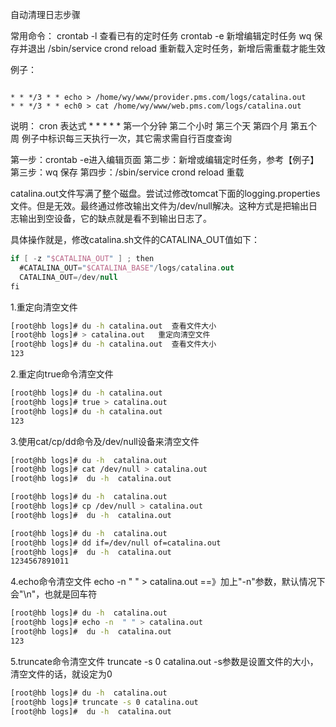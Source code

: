 自动清理日志步骤

常用命令：
crontab -l 查看已有的定时任务
crontab -e 新增编辑定时任务
wq 保存并退出
/sbin/service crond reload 重新载入定时任务，新增后需重载才能生效

例子：

```

* * */3 * * echo > /home/wy/www/provider.pms.com/logs/catalina.out
* * */3 * * ech0 > cat /home/wy/www/web.pms.com/logs/catalina.out

```

说明：
cron 表达式 * * * * *
第一个分钟
第二个小时
第三个天
第四个月
第五个周 
例子中标识每三天执行一次，其它需求需自行百度查询

第一步：crontab -e进入编辑页面
第二步：新增或编辑定时任务，参考【例子】
第三步：wq 保存
第四步：/sbin/service crond reload 重载



catalina.out文件写满了整个磁盘。尝试过修改tomcat下面的logging.properties文件。但是无效。最终通过修改输出文件为/dev/null解决。这种方式是把输出日志输出到空设备，它的缺点就是看不到输出日志了。

具体操作就是，修改catalina.sh文件的CATALINA_OUT值如下：

```kotlin
if [ -z "$CATALINA_OUT" ] ; then
  #CATALINA_OUT="$CATALINA_BASE"/logs/catalina.out
  CATALINA_OUT=/dev/null
fi
```

1.重定向清空文件

```bash
[root@hb logs]# du -h catalina.out  查看文件大小
[root@hb logs]# > catalina.out   重定向清空文件
[root@hb logs]# du -h catalina.out  查看文件大小
123
```

2.重定向true命令清空文件

```bash
[root@hb logs]# du -h catalina.out
[root@hb logs]# true > catalina.out 
[root@hb logs]# du -h catalina.out 
123
```

3.使用cat/cp/dd命令及/dev/null设备来清空文件

```bash
[root@hb logs]# du -h  catalina.out
[root@hb logs]# cat /dev/null > catalina.out
[root@hb logs]#  du -h  catalina.out

[root@hb logs]# du -h  catalina.out
[root@hb logs]# cp /dev/null > catalina.out
[root@hb logs]#  du -h  catalina.out

[root@hb logs]# du -h  catalina.out
[root@hb logs]# dd if=/dev/null of=catalina.out
[root@hb logs]#  du -h  catalina.out
1234567891011
```

4.echo命令清空文件
 echo -n " " > catalina.out ==》加上"-n"参数，默认情况下会"\n"，也就是回车符

```bash
[root@hb logs]# du -h  catalina.out
[root@hb logs]# echo -n  " " > catalina.out
[root@hb logs]#  du -h  catalina.out
123
```

5.truncate命令清空文件
 truncate -s 0 catalina.out -s参数是设置文件的大小，清空文件的话，就设定为0

```bash
[root@hb logs]# du -h  catalina.out
[root@hb logs]# truncate -s 0 catalina.out
[root@hb logs]#  du -h  catalina.out
```